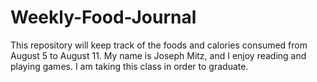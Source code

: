 # Weekly-Food-Journal
This repository will keep track of the foods and calories consumed from August 5 to August 11.
My name is Joseph Mitz, and I enjoy reading and playing games.
I am taking this class in order to graduate.
